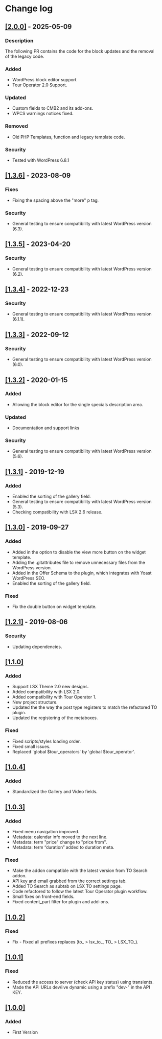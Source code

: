 # Change log

## [[2.0.0]](https://github.com/lightspeeddevelopment/to-reviews/releases/tag/2.0.0) - 2025-05-09

### Description
The following PR contains the code for the block updates and the removal of the legacy code.

### Added
- WordPress block editor support
- Tour Operator 2.0 Support.

### Updated
- Custom fields to CMB2 and its add-ons.
- WPCS warnings notices fixed.

### Removed
- Old PHP Templates, function and legacy template code.

### Security
- Tested with WordPress 6.8.1

## [[1.3.6]](https://github.com/lightspeeddevelopment/to-specials/releases/tag/1.3.6) - 2023-08-09

### Fixes
- Fixing the spacing above the "more" p tag.

### Security
- General testing to ensure compatibility with latest WordPress version (6.3).

## [[1.3.5]](https://github.com/lightspeeddevelopment/to-specials/releases/tag/1.3.5) - 2023-04-20

### Security
- General testing to ensure compatibility with latest WordPress version (6.2).

## [[1.3.4]](https://github.com/lightspeeddevelopment/to-specials/releases/tag/1.3.4) - 2022-12-23

### Security
- General testing to ensure compatibility with latest WordPress version (6.1.1).

## [[1.3.3]](https://github.com/lightspeeddevelopment/to-specials/releases/tag/1.3.3) - 2022-09-12

### Security
- General testing to ensure compatibility with latest WordPress version (6.0).

## [[1.3.2]](https://github.com/lightspeeddevelopment/to-specials/releases/tag/1.3.2) - 2020-01-15

### Added
- Allowing the block editor for the single specials description area.

### Updated
- Documentation and support links

### Security
- General testing to ensure compatibility with latest WordPress version (5.6).


## [[1.3.1]](https://github.com/lightspeeddevelopment/to-specials/releases/tag/1.3.1) - 2019-12-19

### Added
- Enabled the sorting of the gallery field.
- General testing to ensure compatibility with latest WordPress version (5.3).
- Checking compatibility with LSX 2.6 release.


## [[1.3.0]](https://github.com/lightspeeddevelopment/to-specials/releases/tag/1.3.0) - 2019-09-27

### Added
- Added in the option to disable the view more button on the widget template.
- Adding the .gitattributes file to remove unnecessary files from the WordPress version.
- Added in the Offer Schema to the plugin, which integrates with Yoast WordPress SEO.
- Enabled the sorting of the gallery field.

### Fixed
- Fix the double button on widget template.


## [[1.2.1]](https://github.com/lightspeeddevelopment/to-specials/releases/tag/1.2.1) - 2019-08-06

### Security
- Updating dependencies.


## [[1.1.0]]()

### Added
- Support LSX Theme 2.0 new designs.
- Added compatibility with LSX 2.0.
- Added compatibility with Tour Operator 1.
- New project structure.
- Updated the the way the post type registers to match the refactored TO plugin.
- Updated the registering of the metaboxes.

### Fixed
- Fixed scripts/styles loading order.
- Fixed small issues.
- Replaced 'global $tour_operators' by 'global $tour_operator'.


## [[1.0.4]]()

### Added
- Standardized the Gallery and Video fields.


## [[1.0.3]]()

### Added
- Fixed menu navigation improved.
- Metadata: calendar info moved to the next line.
- Metadata: term "price" change to "price from".
- Metadata: term “duration” added to duration meta.

### Fixed
- Make the addon compatible with the latest version from TO Search addon.
- API key and email grabbed from the correct settings tab.
- Added TO Search as subtab on LSX TO settings page.
- Code refactored to follow the latest Tour Operator plugin workflow.
- Small fixes on front-end fields.
- Fixed content_part filter for plugin and add-ons.


## [[1.0.2]]()

### Fixed
* Fix - Fixed all prefixes replaces (to_ > lsx_to_, TO_ > LSX_TO_).


## [[1.0.1]]()

### Fixed
- Reduced the access to server (check API key status) using transients.
- Made the API URLs dev/live dynamic using a prefix "dev-" in the API KEY.


## [[1.0.0]]()

### Added
- First Version
